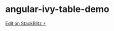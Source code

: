 # angular-ivy-table-demo

[Edit on StackBlitz ⚡️](https://stackblitz.com/edit/angular-ivy-table-demo)